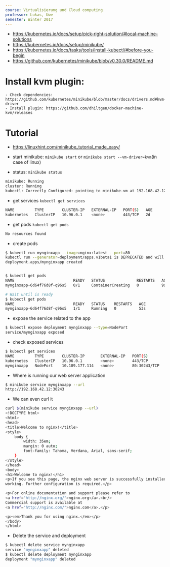 ```yaml
---
course: Virtualisierung und Cloud computing 
professor: Lukas, Uwe
semester: Winter 2017
---
```


- https://kubernetes.io/docs/setup/pick-right-solution/#local-machine-solutions
- https://kubernetes.io/docs/setup/minikube/
- https://kubernetes.io/docs/tasks/tools/install-kubectl/#before-you-begin
- https://github.com/kubernetes/minikube/blob/v0.30.0/README.md

# Install kvm plugin: 
    - Check dependencies: https://github.com/kubernetes/minikube/blob/master/docs/drivers.md#kvm-driver
    - Install plugin: https://github.com/dhiltgen/docker-machine-kvm/releases


# Tutorial 
- https://linuxhint.com/minikube_tutorial_made_easy/

- start minikube: `minikube start` or `minikube start --vm-driver=kvm`(in case of linux)
- status: `minikube status`

```sh
minikube: Running
cluster: Running
kubectl: Correctly Configured: pointing to minikube-vm at 192.168.42.12
```

- get services `kubectl get services`

```sh
NAME         TYPE        CLUSTER-IP   EXTERNAL-IP   PORT(S)   AGE
kubernetes   ClusterIP   10.96.0.1    <none>        443/TCP   2d
```

- get pods `kubectl get pods`

```sh
No resources found
```

- create pods

```sh
$ kubectl run mynginxapp --image=nginx:latest --port=80
kubectl run --generator=deployment/apps.v1beta1 is DEPRECATED and will be removed in a future version. Use kubectl create instead.
deployment.apps/mynginxapp created


$ kubectl get pods
NAME                          READY   STATUS              RESTARTS   AGE
mynginxapp-6d64f76d8f-q96s5   0/1     ContainerCreating   0          9s

# Wait until is ready
$ kubectl get pods
NAME                          READY   STATUS    RESTARTS   AGE
mynginxapp-6d64f76d8f-q96s5   1/1     Running   0          53s
```

- expose the service related to the app 

```sh
$ kubectl expose deployment mynginxapp --type=NodePort
service/mynginxapp exposed
```

- check exposed services

```sh
$ kubectl get services
NAME         TYPE        CLUSTER-IP       EXTERNAL-IP   PORT(S)        AGE
kubernetes   ClusterIP   10.96.0.1        <none>        443/TCP        2d
mynginxapp   NodePort    10.109.177.114   <none>        80:30243/TCP   36s
```

- Where is running our web server application

```sh
$ minikube service mynginxapp --url
http://192.168.42.12:30243
```

- We can even curl it

```sh
curl $(minikube service mynginxapp --url)
<!DOCTYPE html>
<html>
<head>
<title>Welcome to nginx!</title>
<style>
    body {
        width: 35em;
        margin: 0 auto;
        font-family: Tahoma, Verdana, Arial, sans-serif;
    }
</style>
</head>
<body>
<h1>Welcome to nginx!</h1>
<p>If you see this page, the nginx web server is successfully installed and
working. Further configuration is required.</p>

<p>For online documentation and support please refer to
<a href="http://nginx.org/">nginx.org</a>.<br/>
Commercial support is available at
<a href="http://nginx.com/">nginx.com</a>.</p>

<p><em>Thank you for using nginx.</em></p>
</body>
</html>
```

- Delete the service and deployment

```sh
$ kubectl delete service mynginxapp
service "mynginxapp" deleted
$ kubectl delete deployment mynginxapp
deployment "mynginxapp" deleted
```
